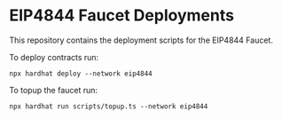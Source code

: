 # EIP4844 Faucet Deployments

This repository contains the deployment scripts for the EIP4844 Faucet.

To deploy contracts run:

```shell
npx hardhat deploy --network eip4844
```

To topup the faucet run:

```shell
npx hardhat run scripts/topup.ts --network eip4844
```
